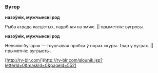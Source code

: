 ### Вугор
**назоўнік, мужчынскі род**

Рыба атрада касцістых, падобная на змяю. || прыметнік: вугровы.

**назоўнік, мужчынскі род**

Невялікі бугарок — тлушчавая пробка ў порах скуры. Твар у вуграх. || прыметнік: вугрысты.

<a rel="author">[http://rv-blr.com/](http://rv-blr.com/slounik.jsp?letterId=0&maskId=0&pageId=552)</a>
